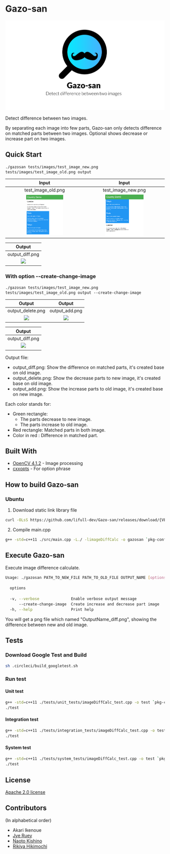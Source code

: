 # Gazo-san
![logo](docs/assets/logo.png)

Detect difference between two images.

By separating each image into few parts, Gazo-san only detects difference on matched parts between two images. Optional shows decrease or increase part on two images.

## Quick Start
```
./gazosan tests/images/test_image_new.png tests/images/test_image_old.png output
```
| Input | Input |
| :--: | :--: |
| test_image_old.png | test_image_new.png |
| <img src="tests/images/test_image_old.png" width="50%" /> | <img src="tests/images/test_image_new.png" width="50%" /> |

| Output |
| :--: |
| output_diff.png |
| <img src="https://user-images.githubusercontent.com/27658353/70491691-502c5f00-1b45-11ea-9bdc-8cf1f1189593.png" width="80%" > |


### With option --create-change-image
```
./gazosan tests/images/test_image_new.png tests/images/test_image_old.png output --create-change-image
```

| Output | Output |
| :--: | :--: |
| output_delete.png | output_add.png |
| <img src="https://user-images.githubusercontent.com/27658353/70491689-4e629b80-1b45-11ea-98e9-f986bfbaae63.png" width="50%" >| <img src="https://user-images.githubusercontent.com/27658353/70491682-4c004180-1b45-11ea-97a1-bfc77b31e6a0.png" width="50%" > |

| Output |
| :--: |
| output_diff.png |
| <img src="https://user-images.githubusercontent.com/27658353/70491691-502c5f00-1b45-11ea-9bdc-8cf1f1189593.png" width="80%" > |

Output file:
- output_diff.png: Show the difference on matched parts, it's created base on old image.
- output_delete.png: Show the decrease parts to new image, it's created base on old image.
- output_add.png: Show the increase parts to old image, it's created base on new image.

Each color stands for:
- Green rectangle:
  - The parts decrease to new image.
  - The parts increase to old image.
- Red rectangle: Matched parts in both image.
- Color in red : Difference in matched part.

## Built With

* [OpenCV 4.1.2](https://docs.opencv.org/4.1.2/) - Image processing
* [cxxopts](https://github.com/jarro2783/cxxopts) - For option phrase


## How to build Gazo-san

### Ubuntu

1. Download static link library file

```bash
curl -OLsS https://github.com/lifull-dev/Gazo-san/releases/download/{VERSION}/libimageDiffCalc.a
```

2. Compile main.cpp

```bash
g++ -std=c++11 ./src/main.cpp -L./ -limageDiffCalc -o gazosan `pkg-config --libs opencv`
```

## Execute Gazo-san

Execute image difference calculate.

```bash
Usage: ./gazosan PATH_TO_NEW_FILE PATH_TO_OLD_FILE OUTPUT_NAME [options]

  options

  -v, --verbose              Enable verbose output message
      --create-change-image  Create increase and decrease part image
  -h, --help                 Print help
```

You will get a png file which named "OutputName_diff.png", showing the difference between new and old image.

## Tests

### Download Google Test and Build

```bash
sh .circleci/build_googletest.sh
```

### Run test

#### Unit test

```bash
g++ -std=c++11 ./tests/unit_tests/imageDiffCalc_test.cpp -o test `pkg-config --cflags --libs opencv` -Isrc -Iinclude -Itests/googletest/include -Ltests/googletest -lgtest -lgtest_main -lpthread
./test
```

#### Integration test

```bash
g++ -std=c++11 ./tests/integration_tests/imageDiffCalc_test.cpp -o test `pkg-config --libs --cflags opencv` -Isrc -Iinclude -Itests/googletest/include -Ltests/googletest -lgtest -lgtest_main -lpthread
./test
```

#### System test

```bash
g++ -std=c++11 ./tests/system_tests/imageDiffCalc_test.cpp -o test `pkg-config --libs --cflags opencv` -Isrc -Iinclude -Itests/googletest/include -Ltests/googletest -lgtest -lgtest_main -lpthread
./test
```

## License
[Apache 2.0 license](LICENSE)

## Contributors
(In alphabetical order)
* Akari Ikenoue
* [Jye Ruey](https://github.com/rueyaa332266)
* [Naoto Kishino](https://github.com/naotospace)
* [Rikiya Hikimochi](https://github.com/hikimochi)